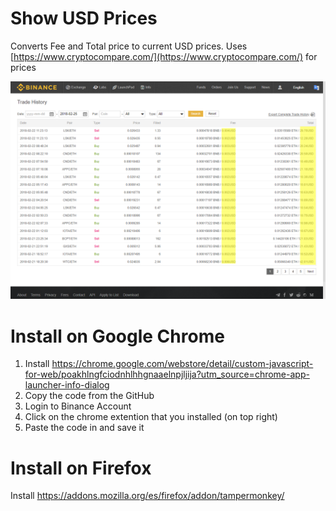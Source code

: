 # Show USD Prices
Converts Fee and Total price to current USD prices. Uses [https://www.cryptocompare.com/](https://www.cryptocompare.com/) for prices


![Show USD](../screenshots/show_usd.png)

# Install on Google Chrome
1. Install https://chrome.google.com/webstore/detail/custom-javascript-for-web/poakhlngfciodnhlhhgnaaelnpjljija?utm_source=chrome-app-launcher-info-dialog
3. Copy the code from the GitHub
4. Login to Binance Account
5. Click on the chrome extention that you installed (on top right)
6. Paste the code in and save it

# Install on Firefox
Install https://addons.mozilla.org/es/firefox/addon/tampermonkey/

